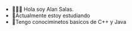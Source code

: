 - 👨🏻‍💻 Hola soy Alan Salas.
- 📖Actualmente estoy estudiando 
- 🌱Tengo conociminetos basicos de C++ y Java

